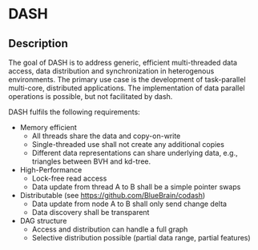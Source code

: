 # DASH

## Description

The goal of DASH is to address generic, efficient multi-threaded data
access, data distribution and synchronization in heterogenous environments.
The primary use case is the development of task-parallel multi-core,
distributed applications. The implementation of data parallel operations
is possible, but not facilitated by dash.

DASH fulfils the following requirements:

* Memory efficient
    * All threads share the data and copy-on-write
    * Single-threaded use shall not create any additional copies
    * Different data representations can share underlying data, e.g., triangles between BVH and kd-tree.
* High-Performance
    * Lock-free read access
    * Data update from thread A to B shall be a simple pointer swaps
* Distributable (see https://github.com/BlueBrain/codash)
    * Data update from node A to B shall only send change delta
    * Data discovery shall be transparent
* DAG structure
    * Access and distribution can handle a full graph
    * Selective distribution possible (partial data range, partial features)
